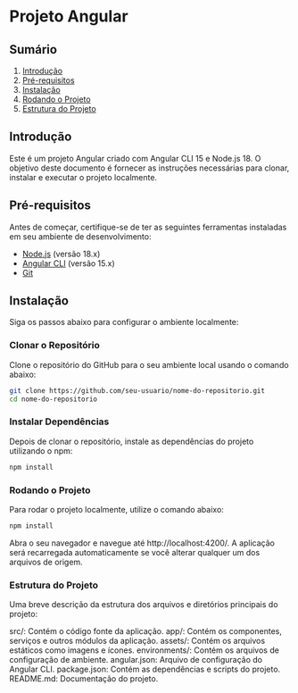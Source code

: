 # Projeto Angular

## Sumário
1. [Introdução](#introdução)
2. [Pré-requisitos](#pré-requisitos)
3. [Instalação](#instalação)
4. [Rodando o Projeto](#rodando-o-projeto)
5. [Estrutura do Projeto](#estrutura-do-projeto)

## Introdução

Este é um projeto Angular criado com Angular CLI 15 e Node.js 18. O objetivo deste documento é fornecer as instruções necessárias para clonar, instalar e executar o projeto localmente.

## Pré-requisitos

Antes de começar, certifique-se de ter as seguintes ferramentas instaladas em seu ambiente de desenvolvimento:

- [Node.js](https://nodejs.org/) (versão 18.x)
- [Angular CLI](https://angular.io/cli) (versão 15.x)
- [Git](https://git-scm.com/)

## Instalação

Siga os passos abaixo para configurar o ambiente localmente:

### Clonar o Repositório

Clone o repositório do GitHub para o seu ambiente local usando o comando abaixo:

```bash
git clone https://github.com/seu-usuario/nome-do-repositorio.git
cd nome-do-repositorio
```

### Instalar Dependências

Depois de clonar o repositório, instale as dependências do projeto utilizando o npm:

```bash
npm install
```

### Rodando o Projeto

Para rodar o projeto localmente, utilize o comando abaixo:

```bash
npm install
```

Abra o seu navegador e navegue até http://localhost:4200/. A aplicação será recarregada automaticamente se você alterar qualquer um dos arquivos de origem.

### Estrutura do Projeto

Uma breve descrição da estrutura dos arquivos e diretórios principais do projeto:

src/: Contém o código fonte da aplicação.
  app/: Contém os componentes, serviços e outros módulos da aplicação.
  assets/: Contém os arquivos estáticos como imagens e ícones.
  environments/: Contém os arquivos de configuração de ambiente.
angular.json: Arquivo de configuração do Angular CLI.
package.json: Contém as dependências e scripts do projeto.
README.md: Documentação do projeto.
